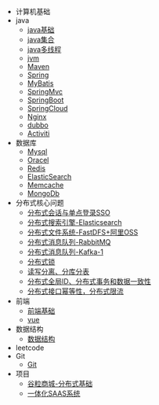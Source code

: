 * 计算机基础
* java
	* [java基础](./docs/java基础.md)
	* [java集合](./docs/java集合.md)
	* [java多线程](./docs)
	* [jvm](./docs)
	* [Maven](./docs/Maven.md)
	* [Spring](./docs/Spring.md)
	* [MyBatis](./docs/MyBatis.md)
	* [SpringMvc](./docs/SpringMvc.md)
	* [SpringBoot](./docs/SpringBoot.md)
	* [SpringCloud](.docs)
	* [Nginx](./docs/Nginx.md)
	* [dubbo](./docs)
	* [Activiti](./docs/Activiti.md)
* 数据库
	* [Mysql](./docs)
	* [Oracel](./docs)
	* [Redis](./docs/Redis.md)
	* [ElasticSearch](./docs)
	* [Memcache](./docs)
	* [MongoDb](./docs)
* 分布式核心问题 
    * [分布式会话与单点登录SSO](./docs/session&sso.md)
    * [分布式搜索引擎-Elasticsearch](./docs/Elasticsearch.md)
    * [分布式文件系统-FastDFS+阿里OSS](./docs)
    * [分布式消息队列-RabbitMQ](./docs)
    * [ 分布式消息队列-Kafka-1](./docs)
    * [分布式锁](./docs)
    * [读写分离、分库分表](./docs)
    * [分布式全局ID、分布式事务和数据一致性](./docs)
    * [分布式接口幂等性，分布式限流](./docs)
* 前端
	* [前端基础](./docs/front.md)
	* [vue](./docs/Vue.md)
* 数据结构 
    * [数据结构](./docs/DataStructure.md)
* leetcode
* Git
	* [Git](./docs/Git.md)
* 项目
	* [谷粒商城-分布式基础](./docs/gulimall_base.md)
	* [一体化SAAS系统](./docs/saas.md)



